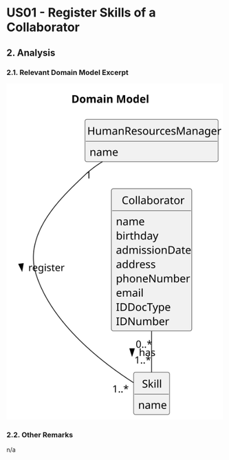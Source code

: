 # US01 - Register Skills of a Collaborator 

## 2. Analysis

### 2.1. Relevant Domain Model Excerpt 

![Domain Model](svg/us01-domain-model.svg)

### 2.2. Other Remarks

n/a